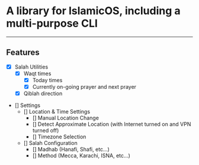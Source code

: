# A library for IslamicOS, including a multi-purpose CLI

---

## Features

- [x] Salah Utilities
  - [x] Waqt times
    - [x] Today times
    - [x] Currently on-going prayer and next prayer
  - [x] Qiblah direction
- [] Settings
  - [] Location & Time Settings
    - [] Manual Location Change
    - [] Detect Approximate Location (with Internet turned on and VPN turned off)
    - [] Timezone Selection
  - [] Salah Configuration
    - [] Madhab (Hanafi, Shafi, etc...)
    - [] Method (Mecca, Karachi, ISNA, etc...)
